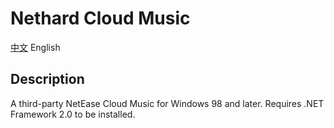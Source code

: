 # Nethard Cloud Music

[中文](README.md) English

## Description
A third-party NetEase Cloud Music for Windows 98 and later.
Requires .NET Framework 2.0 to be installed.

